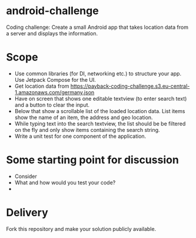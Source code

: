 # android-challenge

Coding challenge: Create a small Android app that takes location data from a server and displays the information.

# Scope
- Use common libraries (for DI, networking etc.) to structure your app. Use Jetpack Compose for the UI.
- Get location data from https://payback-coding-challenge.s3.eu-central-1.amazonaws.com/germany.json
- Have on screen that shows one editable textview (to enter search text) and a button to clear the input.
- Below that show a scrollable list of the loaded location data. List items show the name of an item, the address and geo location.
- While typing text into the search textview, the list should be be filtered on the fly and only show items containing the search string.
- Write a unit test for one component of the application.


# Some starting point for discussion
- Consider 
- What and how would you test your code?
- 
# Delivery
Fork this repository and make your solution publicly available. 
